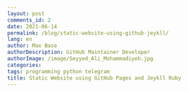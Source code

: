 ```yaml
---
layout: post
comments_id: 2
date: 2021-06-14
permalink: /blog/static-website-using-github-jeykll/
lang: en
author: Max Base
authorDescription: GitHub Maintainer Developer
authorImage: /image/Seyyed_Ali_Mohammadiyeh.jpg
categories:
tags: programming python telegram
title: Static Website using GitHub Pages and Jeykll Ruby
---
```

